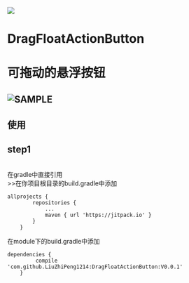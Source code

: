 [![](https://jitpack.io/v/LiuZhiPeng1214/DragFloatActionButton.svg)](https://jitpack.io/#LiuZhiPeng1214/DragFloatActionButton)
# DragFloatActionButton
可拖动的悬浮按钮
==

![SAMPLE](https://github.com/LiuZhiPeng1214/DragFloatActionButton/blob/master/gif/SVID_20170419_135853.gif)
--
使用
-----------------------

step1
-
<br>在gradle中直接引用<br>>>在你项目根目录的build.gradle中添加<br>
```
allprojects {
		repositories {
			...
			maven { url 'https://jitpack.io' }
		}
	}
```
在module下的build.gradle中添加<br>
```
dependencies {
		 compile 'com.github.LiuZhiPeng1214:DragFloatActionButton:V0.0.1'
	}
```
